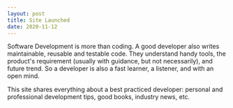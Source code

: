 ```yaml
---
layout: post
title: Site Launched
date: 2020-11-12
---
```


Software Development is more than coding. A good developer also writes maintainable, reusable and testable code. They understand handy tools, the product's requirement (usually with guidance, but not necessarily), and future trend. So a developer is also a fast learner, a listener, and with an open mind.

This site shares everything about a best practiced developer: personal and professional development tips, good books, industry news, etc.